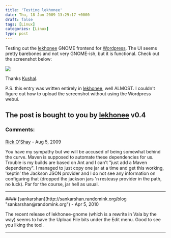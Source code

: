 ```yaml
---
title: 'Testing lekhonee'
date: Thu, 18 Jun 2009 13:29:17 +0000
draft: false
tags: [Linux]
categories: [Linux]
type: post
---
```


Testing out the [lekhonee](https://fedorahosted.org/lekhonee/) GNOME frontend for [Wordpress](http://www.wordpress.com). The UI seems pretty barebones and not very GNOME-ish, but it is functional. Check out the screenshot below:

[![](http://zeusville.files.wordpress.com/2009/06/lekhonee.png)](http://zeusville.files.wordpress.com/2009/06/lekhonee.png)

Thanks [Kushal](http://kushaldas.in/).

P.S. this entry was written entirely in [lekhonee](https://fedorahosted.org/lekhonee/), well ALMOST. I couldn't figure out how to upload the screenshot without using the Wordpress webui.

The post is bought to you by [lekhonee](http://fedorahosted.org/lekhonee) v0.4
---
### Comments:
#### 
[Rick O'Shay]( "treespace@gmail.com") - <time datetime="2009-08-07 20:22:21">Aug 5, 2009</time>

You have my sympathy but we will be accused of being somewhat behind the curve. Maven is supposed to automate these dependencies for us. Trouble is my builds are based on Ant and I can't "just add a Maven dependency". I managed to just copy one jar at a time and get this working, 'septin' the Jackson JSON provider and I do not see any information on configuring that (dropped the jackson jars 'n resteasy provider in the path, no luck). Par for the course, jar hell as usual.
<hr />
#### 
[sankarshan](http://sankarshan.randomink.org/blog "sankarshan@randomink.org") - <time datetime="2010-04-09 02:59:02">Apr 5, 2010</time>

The recent release of lekhonee-gnome (which is a rewrite in Vala by the way) seems to have the Upload File bits under the Edit menu. Good to see you liking the tool.
<hr />
